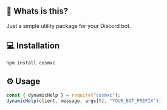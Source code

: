 ## 🤔 Whats is this?

Just a simple utility package for your Discord bot.

## 💻 Installation

```
npm install cosmxc
```

## ⚙️ Usage

```js
const { dynamicHelp } = require("cosmxc");
dynamicHelp(client, message, args[0], "YOUR_BOT_PREFIX");
```